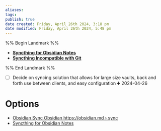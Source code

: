 ```yaml
---
aliases: 
tags: 
publish: true
date created: Friday, April 26th 2024, 3:18 pm
date modified: Friday, April 26th 2024, 5:48 pm
---
```


%% Begin Landmark %%
- **[Syncthing for Obsidian Notes](Syncthing%20for%20Obsidian%20Notes.md)**
- **[Syncthing Incompatible with Git](Syncthing%20Incompatible%20with%20Git.md)**

%% End Landmark %%
- [ ] Decide on syncing solution that allows for large size vaults, back and forth use between clients, and easy configuration ➕ 2024-04-26
# Options
- [Obsidian Sync Obsidian https://obsidian.md › sync](https://obsidian.md/sync)
- [Syncthing for Obsidian Notes](Syncthing%20for%20Obsidian%20Notes/Syncthing%20for%20Obsidian%20Notes.md) 